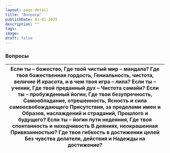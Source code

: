 ```yaml
---
layout: page-detail
title: "Вопросы"
publishDate: 01-01-2025
description: ""
tags:
image:
draft: false
---
```


### Вопросы

| Если ты – божество,  Где твой чистый мир – мандала?  Где твоя божественная гордость,  Гениальность, чистота, величие  И красота, и в чем твоя игра – лила?  Если ты – ученик,  Где твой преданный дух –  Чистота самайи?  Если ты – пробужденный йогин, Где твои безупречность,  Самообладание, отрешенность,  Ясность и сила самоосвобождающего  Присутствия, за пределами имен и  Образов, наслаждений и страданий,  Прошлого и будущего?  Если ты – йогин пути недеяния,  Где твоя спонтанность и находчивость  В деяниях, неокрашенная  Привязанностью?  Где твоя гибкость в достижении целей  Без чувства делателя, действия и  Надежды на достижение? |
| ----------------------------------------------------------------------------------------------------------------------------------------------------------------------------------------------------------------------------------------------------------------------------------------------------------------------------------------------------------------------------------------------------------------------------------------------------------------------------------------------------------------------------------------------------------------------------------------------------------------------------------------------------------- |
  
  

